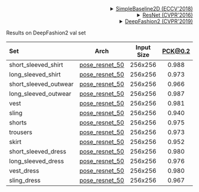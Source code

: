 <!-- [ALGORITHM] -->

<details>
<summary align="right"><a href="http://openaccess.thecvf.com/content_ECCV_2018/html/Bin_Xiao_Simple_Baselines_for_ECCV_2018_paper.html">SimpleBaseline2D (ECCV'2018)</a></summary>

```bibtex
@inproceedings{xiao2018simple,
  title={Simple baselines for human pose estimation and tracking},
  author={Xiao, Bin and Wu, Haiping and Wei, Yichen},
  booktitle={Proceedings of the European conference on computer vision (ECCV)},
  pages={466--481},
  year={2018}
}
```

</details>

<!-- [BACKBONE] -->

<details>
<summary align="right"><a href="http://openaccess.thecvf.com/content_cvpr_2016/html/He_Deep_Residual_Learning_CVPR_2016_paper.html">ResNet (CVPR'2016)</a></summary>

```bibtex
@inproceedings{he2016deep,
  title={Deep residual learning for image recognition},
  author={He, Kaiming and Zhang, Xiangyu and Ren, Shaoqing and Sun, Jian},
  booktitle={Proceedings of the IEEE conference on computer vision and pattern recognition},
  pages={770--778},
  year={2016}
}
```

</details>

<!-- [DATASET] -->

<details>
<summary align="right"><a href="https://arxiv.org/pdf/1901.07973.pdf">DeepFashion2 (CVPR'2019)</a></summary>

```bibtex
@article{DeepFashion2,
  author = {Yuying Ge and Ruimao Zhang and Lingyun Wu and Xiaogang Wang and Xiaoou Tang and Ping Luo},
  title={A Versatile Benchmark for Detection, Pose Estimation, Segmentation and Re-Identification of Clothing Images},
  journal={CVPR},
  year={2019}
}
```

</details>

Results on DeepFashion2 val set

| Set                   |                                   Arch                                   | Input Size | PCK@0.2 |  AUC  | EPE  |                                   ckpt                                   |    log    |
| :-------------------- | :----------------------------------------------------------------------: | :--------: | :-----: | :---: | :--: | :----------------------------------------------------------------------: | :-------: |
| short_sleeved_shirt   | [pose_resnet_50](/configs/fashion/2d_kpt_sview_rgb_img/topdown_heatmap/deepfashion2/res50_deepfashion2_short_sleeved_shirt_256x192.py) |  256x256   |  0.988  | 0.703 | 10.2 | [ckpt](https://drive.google.com/drive/folders/1bQSp-agqlgC1IZXR-pNnBJezAWZzPKTi/) | [log](<>) |
| long_sleeved_shirt    | [pose_resnet_50](/configs/fashion/2d_kpt_sview_rgb_img/topdown_heatmap/deepfashion2/res50_deepfashion2_long_sleeved_shirt_256x192.py) |  256x256   |  0.973  | 0.587 | 16.5 | [ckpt](https://drive.google.com/drive/folders/1bQSp-agqlgC1IZXR-pNnBJezAWZzPKTi/) | [log](<>) |
| short_sleeved_outwear | [pose_resnet_50](/configs/fashion/2d_kpt_sview_rgb_img/topdown_heatmap/deepfashion2/res50_deepfashion2_short_sleeved_outwear_256x192.py) |  256x256   |  0.966  | 0.408 | 24.0 | [ckpt](https://drive.google.com/drive/folders/1bQSp-agqlgC1IZXR-pNnBJezAWZzPKTi/) | [log](<>) |
| long_sleeved_outwear  | [pose_resnet_50](/configs/fashion/2d_kpt_sview_rgb_img/topdown_heatmap/deepfashion2/res50_deepfashion2_long_sleeved_outwear_256x192.py) |  256x256   |  0.987  | 0.517 | 18.1 | [ckpt](https://drive.google.com/drive/folders/1bQSp-agqlgC1IZXR-pNnBJezAWZzPKTi/) | [log](<>) |
| vest                  | [pose_resnet_50](/configs/fashion/2d_kpt_sview_rgb_img/topdown_heatmap/deepfashion2/res50_deepfashion2_vest_256x192.py) |  256x256   |  0.981  | 0.643 | 12.7 | [ckpt](https://drive.google.com/drive/folders/1bQSp-agqlgC1IZXR-pNnBJezAWZzPKTi/) | [log](<>) |
| sling                 | [pose_resnet_50](/configs/fashion/2d_kpt_sview_rgb_img/topdown_heatmap/deepfashion2/res50_deepfashion2_sling_256x192.py) |  256x256   |  0.940  | 0.557 | 21.6 | [ckpt](https://drive.google.com/drive/folders/1bQSp-agqlgC1IZXR-pNnBJezAWZzPKTi/) | [log](<>) |
| shorts                | [pose_resnet_50](/configs/fashion/2d_kpt_sview_rgb_img/topdown_heatmap/deepfashion2/res50_deepfashion2_shorts_256x192.py) |  256x256   |  0.975  | 0.682 | 12.4 | [ckpt](https://drive.google.com/drive/folders/1bQSp-agqlgC1IZXR-pNnBJezAWZzPKTi/) | [log](<>) |
| trousers              | [pose_resnet_50](/configs/fashion/2d_kpt_sview_rgb_img/topdown_heatmap/deepfashion2/res50_deepfashion2_trousers_256x192.py) |  256x256   |  0.973  | 0.625 | 14.8 | [ckpt](https://drive.google.com/drive/folders/1bQSp-agqlgC1IZXR-pNnBJezAWZzPKTi/) | [log](<>) |
| skirt                 | [pose_resnet_50](/configs/fashion/2d_kpt_sview_rgb_img/topdown_heatmap/deepfashion2/res50_deepfashion2_skirt_256x192.py) |  256x256   |  0.952  | 0.653 | 16.6 | [ckpt](https://drive.google.com/drive/folders/1bQSp-agqlgC1IZXR-pNnBJezAWZzPKTi/) | [log](<>) |
| short_sleeved_dress   | [pose_resnet_50](/configs/fashion/2d_kpt_sview_rgb_img/topdown_heatmap/deepfashion2/res50_deepfashion2_short_sleeved_dress_256x192.py) |  256x256   |  0.980  | 0.603 | 15.6 | [ckpt](https://drive.google.com/drive/folders/1bQSp-agqlgC1IZXR-pNnBJezAWZzPKTi/) | [log](<>) |
| long_sleeved_dress    | [pose_resnet_50](/configs/fashion/2d_kpt_sview_rgb_img/topdown_heatmap/deepfashion2/res50_deepfashion2_long_sleeved_dress_256x192.py) |  256x256   |  0.976  | 0.518 | 20.1 | [ckpt](https://drive.google.com/drive/folders/1bQSp-agqlgC1IZXR-pNnBJezAWZzPKTi/) | [log](<>) |
| vest_dress            | [pose_resnet_50](/configs/fashion/2d_kpt_sview_rgb_img/topdown_heatmap/deepfashion2/res50_deepfashion2_vest_dress_256x192.py) |  256x256   |  0.980  | 0.600 | 16.0 | [ckpt](https://drive.google.com/drive/folders/1bQSp-agqlgC1IZXR-pNnBJezAWZzPKTi/) | [log](<>) |
| sling_dress           | [pose_resnet_50](/configs/fashion/2d_kpt_sview_rgb_img/topdown_heatmap/deepfashion2/res50_deepfashion2_sling_dress_256x192.py) |  256x256   |  0.967  | 0.544 | 19.5 | [ckpt](https://drive.google.com/drive/folders/1bQSp-agqlgC1IZXR-pNnBJezAWZzPKTi/) | [log](<>) |
